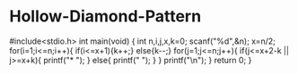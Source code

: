 # Hollow-Diamond-Pattern
#include<stdio.h>
int main(void) {
	int n,i,j,x,k=0;
	scanf("%d",&n);
	x=n/2;
	for(i=1;i<=n;i++){
		if(i<=x+1){k++;}
		else{k--;}
		for(j=1;j<=n;j++){
			if(j<=x+2-k || j>=x+k){
				printf("*	");
			}
			else{
				printf("	");
			}
		}
		printf("\n");
	}
	return 0;
}
